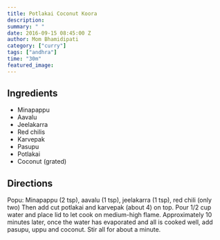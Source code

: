 ```yaml
---
title: Potlakai Coconut Koora
description: 
summary: " "
date: 2016-09-15 08:45:00 Z
author: Mom Bhamidipati
category: ["curry"]
tags: ["andhra"]
time: "30m"
featured_image: 
---
```


## Ingredients
*   Minapappu
*   Aavalu
*   Jeelakarra
*   Red chilis
*   Karvepak
*   Pasupu
*   Potlakai
*   Coconut (grated)


## Directions

Popu: Minapappu (2 tsp), aavalu (1 tsp), jeelakarra (1 tsp), red chili (only two)
Then add cut potlakai and karvepak (about 4) on top.
Pour 1/2 cup water and place lid to let cook on medium-high flame.
Approximately 10 minutes later, once the water has evaporated and all is cooked well, add pasupu, uppu and coconut.
Stir all for about a minute.

